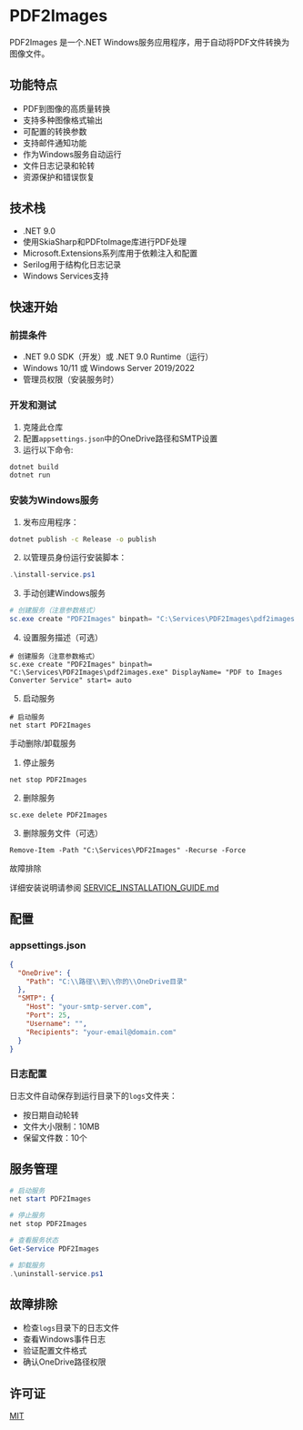 # PDF2Images

PDF2Images 是一个.NET Windows服务应用程序，用于自动将PDF文件转换为图像文件。

## 功能特点

- PDF到图像的高质量转换
- 支持多种图像格式输出
- 可配置的转换参数
- 支持邮件通知功能
- 作为Windows服务自动运行
- 文件日志记录和轮转
- 资源保护和错误恢复

## 技术栈

- .NET 9.0
- 使用SkiaSharp和PDFtoImage库进行PDF处理
- Microsoft.Extensions系列库用于依赖注入和配置
- Serilog用于结构化日志记录
- Windows Services支持

## 快速开始

### 前提条件

- .NET 9.0 SDK（开发）或 .NET 9.0 Runtime（运行）
- Windows 10/11 或 Windows Server 2019/2022
- 管理员权限（安装服务时）

### 开发和测试

1. 克隆此仓库
2. 配置`appsettings.json`中的OneDrive路径和SMTP设置
3. 运行以下命令:

```bash
dotnet build
dotnet run
```

### 安装为Windows服务

1. 发布应用程序：
```bash
dotnet publish -c Release -o publish
```

2. 以管理员身份运行安装脚本：
```powershell
.\install-service.ps1
```
3. 手动创建Windows服务
```powershell
# 创建服务（注意参数格式）
sc.exe create "PDF2Images" binpath= "C:\Services\PDF2Images\pdf2images.exe" DisplayName= "PDF to Images Converter Service" start= auto
```
4. 设置服务描述（可选）
```
# 创建服务（注意参数格式）
sc.exe create "PDF2Images" binpath= "C:\Services\PDF2Images\pdf2images.exe" DisplayName= "PDF to Images Converter Service" start= auto
```
5. 启动服务
```
# 启动服务
net start PDF2Images
```
手动删除/卸载服务

1. 停止服务
```
net stop PDF2Images
```
2. 删除服务
```
sc.exe delete PDF2Images
```
3. 删除服务文件（可选）
```
Remove-Item -Path "C:\Services\PDF2Images" -Recurse -Force
```
故障排除

详细安装说明请参阅 [SERVICE_INSTALLATION_GUIDE.md](SERVICE_INSTALLATION_GUIDE.md)

## 配置

### appsettings.json

```json
{
  "OneDrive": {
    "Path": "C:\\路径\\到\\你的\\OneDrive目录"
  },
  "SMTP": {
    "Host": "your-smtp-server.com",
    "Port": 25,
    "Username": "",
    "Recipients": "your-email@domain.com"
  }
}
```

### 日志配置

日志文件自动保存到运行目录下的`logs`文件夹：
- 按日期自动轮转
- 文件大小限制：10MB
- 保留文件数：10个

## 服务管理

```powershell
# 启动服务
net start PDF2Images

# 停止服务
net stop PDF2Images

# 查看服务状态
Get-Service PDF2Images

# 卸载服务
.\uninstall-service.ps1
```

## 故障排除

- 检查`logs`目录下的日志文件
- 查看Windows事件日志
- 验证配置文件格式
- 确认OneDrive路径权限

## 许可证

[MIT](LICENSE)
